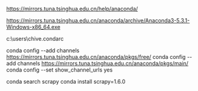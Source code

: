 https://mirrors.tuna.tsinghua.edu.cn/help/anaconda/

https://mirrors.tuna.tsinghua.edu.cn/anaconda/archive/Anaconda3-5.3.1-Windows-x86_64.exe

c:\users\chive\.condarc

conda config --add channels https://mirrors.tuna.tsinghua.edu.cn/anaconda/pkgs/free/
conda config --add channels https://mirrors.tuna.tsinghua.edu.cn/anaconda/pkgs/main/
conda config --set show_channel_urls yes


conda search scrapy
conda install scrapy=1.6.0